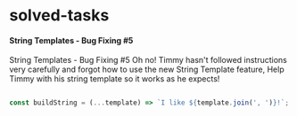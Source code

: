 # solved-tasks

#### String Templates - Bug Fixing #5
     
 String Templates - Bug Fixing #5
 Oh no! Timmy hasn't followed instructions very carefully and forgot how to use the new String Template feature, Help Timmy with his string template so it works as he expects!
  
   
   
```javascript

const buildString = (...template) => `I like ${template.join(', ')}!`;







```
